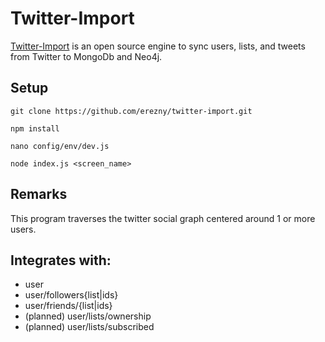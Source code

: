 Twitter-Import
==============

[Twitter-Import](https://www.github.com/erezny/twitter-import) is an open source engine to sync users, lists, and tweets from Twitter to MongoDb and Neo4j.

Setup
-----

`git clone https://github.com/erezny/twitter-import.git`

`npm install`

`nano config/env/dev.js`

`node index.js <screen_name>`

Remarks
-------

This program traverses the twitter social graph centered around 1 or more users.

Integrates with:
----------------

  - user
  - user/followers{list|ids}
  - user/friends/{list|ids}
  - (planned) user/lists/ownership
  - (planned) user/lists/subscribed
